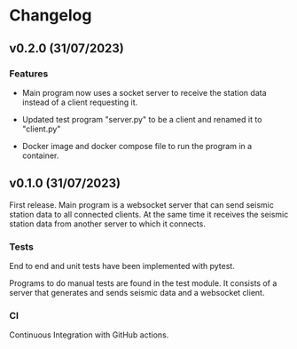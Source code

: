 # Changelog

## v0.2.0 (31/07/2023)

### Features

- Main program now uses a socket server to receive the station data instead
of a client requesting it. 

- Updated test program "server.py" to be a client and renamed it to "client.py"
- Docker image and docker compose file to run the program in a container.


## v0.1.0 (31/07/2023)

First release. Main program is a websocket server that can
send seismic station data to all connected clients. At the same
time it receives the seismic station data from another server to which
it connects.

### Tests

End to end and unit tests have been implemented with pytest.

Programs to do manual tests are found in the test module. It consists of
a server that generates and sends seismic data and a websocket client.

### CI

Continuous Integration with GitHub actions.